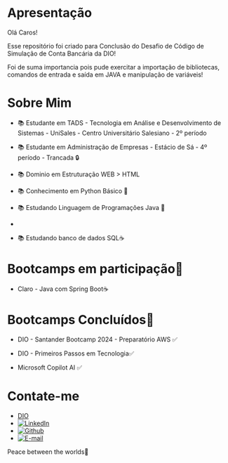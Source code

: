 # Apresentação

Olá Caros!

Esse repositório foi criado para Conclusão do Desafio de Código de Simulação de Conta Bancária da DIO!

Foi de suma importancia pois pude exercitar a importação de bibliotecas, comandos de entrada e saída em JAVA e manipulação de variáveis!


# Sobre Mim


- 📚 Estudante em TADS - Tecnologia em Análise e Desenvolvimento de Sistemas - UniSales - Centro Universitário Salesiano - 2º período

- 📚 Estudante em Administração de Empresas - Estácio de Sá - 4º período - Trancada 🔒

- 📚 Dominio em Estruturação WEB > HTML

- 📚 Conhecimento em Python Básico 🐍

- 📚 Estudando Linguagem de Programações Java 🏦
- 
- 📚 Estudando banco de dados SQL☕


# Bootcamps em participação🤖

- Claro - Java com Spring Boot☕



# Bootcamps Concluídos🤖

- DIO - Santander Bootcamp 2024 - Preparatório AWS ✅

- DIO - Primeiros Passos em Tecnologia✅

- Microsoft Copilot AI ✅


# Contate-me

-  [DIO]( https://web.dio.me/users/morais_brenonunes )
-  [![LinkedIn]( https://img.shields.io/badge/LinkedIn-0077B5?style=for-the-badge&logo=linkedin&logoColor=white )](https://www.linkedin.com/in/brenon10/)
-  [![Github]( https://img.shields.io/badge/GitHub-100000?style=for-the-badge&logo=github&logoColor=white )](https://github.com/brenonun3s)
-  [![E-mail]( https://img.shields.io/badge/-Email-000?style=for-the-badge&logo=microsoft-outlook&logoColor=007BFF )](mailto:morais.brenonunes@hotmail.com )


Peace between the worlds🖖